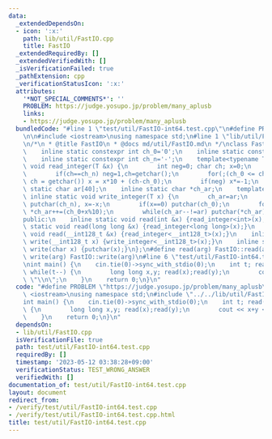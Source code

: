 ```yaml
---
data:
  _extendedDependsOn:
  - icon: ':x:'
    path: lib/util/FastIO.cpp
    title: FastIO
  _extendedRequiredBy: []
  _extendedVerifiedWith: []
  _isVerificationFailed: true
  _pathExtension: cpp
  _verificationStatusIcon: ':x:'
  attributes:
    '*NOT_SPECIAL_COMMENTS*': ''
    PROBLEM: https://judge.yosupo.jp/problem/many_aplusb
    links:
    - https://judge.yosupo.jp/problem/many_aplusb
  bundledCode: "#line 1 \"test/util/FastIO-int64.test.cpp\"\n#define PROBLEM \"https://judge.yosupo.jp/problem/many_aplusb\"\
    \n\n#include <iostream>\nusing namespace std;\n#line 1 \"lib/util/FastIO.cpp\"\
    \n/*\n * @title FastIO\n * @docs md/util/FastIO.md\n */\nclass FastIO{\nprivate:\n\
    \    inline static constexpr int ch_0='0';\n    inline static constexpr int ch_9='9';\n\
    \    inline static constexpr int ch_n='-';\n    template<typename T> inline static\
    \ void read_integer(T &x) {\n        int neg=0; char ch; x=0;\n        ch=getchar();\n\
    \        if(ch==ch_n) neg=1,ch=getchar();\n        for(;(ch_0 <= ch && ch <= ch_9);\
    \ ch = getchar()) x = x*10 + (ch-ch_0);\n        if(neg) x*=-1;\n    }\n    inline\
    \ static char ar[40];\n    inline static char *ch_ar;\n    template<typename T>\
    \ inline static void write_integer(T x) {\n        ch_ar=ar;\n        if(x< 0)\
    \ putchar(ch_n), x=-x;\n        if(x==0) putchar(ch_0);\n        for(;x;x/=10)\
    \ *ch_ar++=(ch_0+x%10);\n        while(ch_ar--!=ar) putchar(*ch_ar);\n    }\n\
    public:\n    inline static void read(int &x) {read_integer<int>(x);}\n    inline\
    \ static void read(long long &x) {read_integer<long long>(x);}\n    inline static\
    \ void read(__int128_t &x) {read_integer<__int128_t>(x);}\n    inline static void\
    \ write(__int128_t x) {write_integer<__int128_t>(x);}\n    inline static void\
    \ write(char x) {putchar(x);}\n};\n#define read(arg) FastIO::read(arg)\n#define\
    \ write(arg) FastIO::write(arg)\n#line 6 \"test/util/FastIO-int64.test.cpp\"\n\
    \nint main() {\n    cin.tie(0)->sync_with_stdio(0);\n    int t; read(t);\n   \
    \ while(t--) {\n        long long x,y; read(x);read(y);\n        cout << x+y <<\
    \ \"\\n\";\n    }\n    return 0;\n}\n"
  code: "#define PROBLEM \"https://judge.yosupo.jp/problem/many_aplusb\"\n\n#include\
    \ <iostream>\nusing namespace std;\n#include \"../../lib/util/FastIO.cpp\"\n\n\
    int main() {\n    cin.tie(0)->sync_with_stdio(0);\n    int t; read(t);\n    while(t--)\
    \ {\n        long long x,y; read(x);read(y);\n        cout << x+y << \"\\n\";\n\
    \    }\n    return 0;\n}\n"
  dependsOn:
  - lib/util/FastIO.cpp
  isVerificationFile: true
  path: test/util/FastIO-int64.test.cpp
  requiredBy: []
  timestamp: '2023-05-12 03:38:28+09:00'
  verificationStatus: TEST_WRONG_ANSWER
  verifiedWith: []
documentation_of: test/util/FastIO-int64.test.cpp
layout: document
redirect_from:
- /verify/test/util/FastIO-int64.test.cpp
- /verify/test/util/FastIO-int64.test.cpp.html
title: test/util/FastIO-int64.test.cpp
---
```

